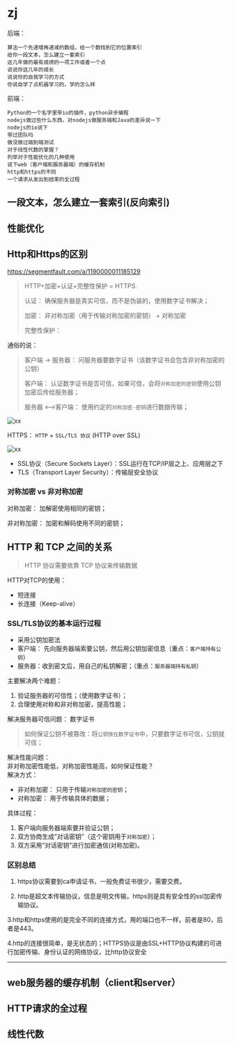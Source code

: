 # zj

后端：
```
算法一个先递增再递减的数组，给一个数找到它的位置索引
给你一段文本，怎么建立一套索引
这几年做的最有成绩的一项工作或者一个点
说说你这几年的成长
说说你的自我学习的方式
你说自学了点机器学习的，学的怎么样
```

前端：
```
Python的一个名字里带io的插件，python异步编程
nodejs做过些什么东西，对nodejs做服务端和Java的差异说一下
nodejs的io说下
带过团队吗
做没做过端到端测试
对于线性代数的掌握？
列举对于性能优化的几种使用
说下web（客户端和服务器端）的缓存机制
http和https的不同
一个请求从发出到结束的全过程
```

## 一段文本，怎么建立一套索引(反向索引)

## 性能优化

## Http和Https的区别

https://segmentfault.com/a/1190000011185129

> HTTP+加密+认证+完整性保护 = HTTPS.
> 
> 认证： 确保服务器是真实可信，而不是伪装的，使用数字证书解决；
> 
> 加密： 非对称加密（用于传输对称加密的密钥） + 对称加密
> 
> 完整性保护：  


通俗的说：
> 客户端 -> 服务器： 问服务器要数字证书（该数字证书会包含非对称加密的公钥）
> 
> 客户端： 认证数字证书是否可信，如果可信，会将`对称加密的密钥`使用公钥加密后传给服务器；
> 
> 服务器 <-->客户端： 使用约定的`对称加密-密钥`进行数据传输；
> 

![xx](https://pic1.zhimg.com/80/v2-5e2241fae8b593ff7f3b3a308ef81c10_hd.png)  

HTTPS： `HTTP` + `SSL/TLS 协议` (HTTP over SSL)   

![xx](https://pic1.zhimg.com/80/v2-54ff04e1b0cc698f08f76d6356f59fac_hd.png)   

- SSL协议（Secure Sockets Layer）：SSL运行在TCP/IP层之上、应用层之下
- TLS（Transport Layer Security）：传输层安全协议

### 对称加密 vs 非对称加密

对称加密：  加解密使用相同的密钥；

非对称加密： 加密和解码使用不同的密钥；

## HTTP 和 TCP 之间的关系

> HTTP 协议需要依靠 TCP 协议来传输数据

HTTP对TCP的使用：   

- 短连接   
- 长连接（Keep-alive）   

### SSL/TLS协议的基本运行过程

- 采用公钥加密法   
- 客户端： 先向服务器端索要公钥，然后用公钥加密信息（重点：`客户端持有公钥`）      
- 服务器：收到密文后，用自己的私钥解密；（重点：`服务器端持有私钥`）   

主要解决两个难题：    
1. 验证服务器的可信性；（使用数字证书）；    
2. 合理使用对称和非对称加密，提高性能；   


解决服务器可信问题： 数字证书    
> 如何保证公钥不被篡改：将`公钥放在数字证书`中，只要数字证书可信，公钥就可信；

解决性能问题：    
非对称加密性能低，对称加密性能高，如何保证性能？    
解决方式：   
- 非对称加密： 只用于传输`对称加密的密钥`；    
- 对称加密： 用于传输具体的数据；   

具体过程：    
1. 客户端向服务器端索要并验证公钥；   
2. 双方协商生成“对话密钥”（这个密钥用于`对称加密`）；    
3. 双方采用“对话密钥”进行加密通信(对称加密)。    

### 区别总结
1. https协议需要到ca申请证书，一般免费证书很少，需要交费。   

2. http是超文本传输协议，信息是明文传输，https则是具有安全性的ssl加密传输协议。  

3.http和https使用的是完全不同的连接方式，用的端口也不一样，前者是80，后者是443。   

4.http的连接很简单，是无状态的；HTTPS协议是由SSL+HTTP协议构建的可进行加密传输、身份认证的网络协议，比http协议安全


----

## web服务器的缓存机制（client和server）

## HTTP请求的全过程

## 线性代数

